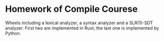 # Homework of Compile Courese

Wheels including a lexical analyzer, a syntax analyzer and
a SLR(1)-SDT analyzer. First two are implemented in Rust,
the last one is implemented by Python.

